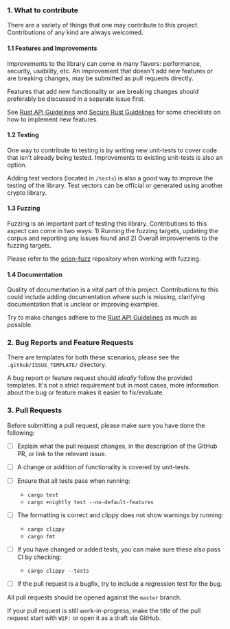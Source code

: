 
### 1. What to contribute
There are a variety of things that one may contribute to this project. Contributions of any kind are always welcomed.

#### 1.1 Features and Improvements
Improvements to the library can come in many flavors: performance, security, usability, etc.
An improvement that doesn't add new features or are breaking changes, may be submitted as pull requests directly.

Features that add new functionality or are breaking changes should preferably be discussed in a separate issue first.

See [Rust API Guidelines](https://rust-lang.github.io/api-guidelines/checklist.html) and [Secure Rust Guidelines](https://anssi-fr.github.io/rust-guide/) for some checklists on how to implement new features.

#### 1.2 Testing
One way to contribute to testing is by writing new unit-tests to cover code that isn't already being tested. Improvements to existing unit-tests is also an option.

Adding test vectors (located in `/tests`) is also a good way to improve the testing of the library. Test vectors can be official or generated using another crypto library.

#### 1.3 Fuzzing
Fuzzing is an important part of testing this library. Contributions to this aspect can come in two ways: 1) Running the fuzzing targets, updating the corpus and reporting any issues found and 2) Overall improvements to the fuzzing targets.

Please refer to the [orion-fuzz](https://github.com/orion-rs/orion-fuzz) repository when working with fuzzing.

#### 1.4 Documentation
Quality of documentation is a vital part of this project. Contributions to this could include adding documentation where such is missing, clarifying documentation that is unclear or improving examples.

Try to make changes adhere to the [Rust API Guidelines](https://rust-lang.github.io/api-guidelines/checklist.html) as much as possible.

### 2. Bug Reports and Feature Requests
There are templates for both these scenarios, please see the `.github/ISSUE_TEMPLATE/` directory.

A bug report or feature request should _ideally_ follow the provided templates. It's not a strict requirement but in most cases, more information about the bug or feature makes it easier to fix/evaluate.

### 3. Pull Requests

Before submitting a pull request, please make sure you have done the following:

- [ ] Explain what the pull request changes, in the description of the GitHub PR, or link to the relevant issue.

- [ ] A change or addition of functionality is covered by unit-tests.

- [ ] Ensure that all tests pass when running:
  
  - `cargo test`
  - `cargo +nightly test --no-default-features`

- [ ] The formatting is correct and clippy does not show warnings by running:

  - `cargo clippy`
  - `cargo fmt`

- [ ] If you have changed or added tests, you can make sure these also pass CI by checking:
  - `cargo clippy --tests`

- [ ] If the pull request is a bugfix, try to include a regression test for the bug.

All pull requests should be opened against the `master` branch.

If your pull request is still work-in-progress, make the title of the pull request start with `WIP:` or open it as a draft via GitHub.
